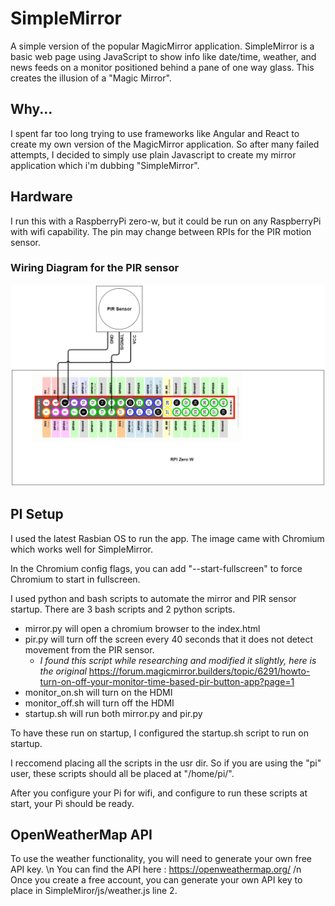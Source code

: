 # SimpleMirror
A simple version of the popular MagicMirror application.
SimpleMirror is a basic web page using JavaScript to show info like date/time, weather, and news feeds on a monitor positioned behind a pane of one way glass.
This creates the illusion of a "Magic Mirror".

## Why...
I spent far too long trying to use frameworks like Angular and React to create my own version of the MagicMirror application.
So after many failed attempts, I decided to simply use plain Javascript to create my mirror application which i'm dubbing "SimpleMirror".

## Hardware
I run this with a RaspberryPi zero-w, but it could be run on any RaspberryPi with wifi capability. The pin may change between RPIs for the PIR motion sensor.

### Wiring Diagram for the PIR sensor
![PIR Wiring](/RepoImages/PIR.png)

## PI Setup
I used the latest Rasbian OS to run the app. The image came with Chromium which works well for SimpleMirror.

In the Chromium config flags, you can add "--start-fullscreen" to force Chromium to start in fullscreen.

I used python and bash scripts to automate the mirror and PIR sensor startup.
There are 3 bash scripts and 2 python scripts.
* mirror.py will open a chromium browser to the index.html
* pir.py will turn off the screen every 40 seconds that it does not detect movement from the PIR sensor.
    * *I found this script while researching and modified it slightly, here is the original* https://forum.magicmirror.builders/topic/6291/howto-turn-on-off-your-monitor-time-based-pir-button-app?page=1
* monitor_on.sh will turn on the HDMI
* monitor_off.sh will turn off the HDMI
* startup.sh will run both mirror.py and pir.py

To have these run on startup, I configured the startup.sh script to run on startup.

I reccomend placing all the scripts in the usr dir.
So if you are using the "pi" user, these scripts should all be placed at "/home/pi/".

After you configure your Pi for wifi, and configure to run these scripts at start, your Pi should be ready.

## OpenWeatherMap API
To use the weather functionality, you will need to generate your own free API key. \n
You can find the API here : https://openweathermap.org/ /n
Once you create a free account, you can generate your own API key to place in SimpleMiror/js/weather.js line 2.
